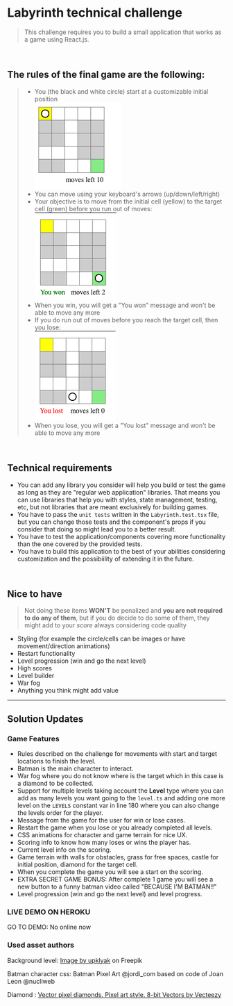 # Labyrinth technical challenge

> This challenge requires you to build a small application that works as a game using React.js.

<br />

## The rules of the final game are the following:
> * You (the black and white circle) start at a customizable initial position
> <br/> ![Initial](screen-initial.png)
> * You can move using your keyboard's arrows (up/down/left/right)
> * Your objective is to move from the initial cell (yellow) to the target cell (green) before you run out of moves:
> <br/> ![Win](screen-win.png)
> * When you win, you will get a "You won" message and won't be able to move any more
> * If you do run out of moves before you reach the target cell, then you lose:
> <br/> ![Lose](screen-lose.png)
> * When you lose, you will get a "You lost" message and won't be able to move any more

<br />

## Technical requirements
* You can add any library you consider will help you build or test the game as long as they are "regular web application" libraries. That means you can use libraries that help you with styles, state management, testing, etc, but not libraries that are meant exclusively for building games.
* You have to pass the `unit tests` written in the `Labyrinth.test.tsx` file, but you can change those tests and the component's props if you consider that doing so might lead you to a better result.
* You have to test the application/components covering more functionality than the one covered by the provided tests.
* You have to build this application to the best of your abilities considering customization and the possibiility of extending it in the future.

<br />

## Nice to have
> Not doing these items **WON'T** be penalized and **you are not required to do any of them**, but if you do decide to do some of them, they might add to your *score* always considering code quality
* Styling (for example the circle/cells can be images or have movement/direction animations)
* Restart functionality
* Level progression (win and go the next level) 
* High scores
* Level builder
* War fog
* Anything you think might add value
---
## Solution Updates

### Game Features

* Rules described on the challenge for movements with start and target locations to finish the level.
* Batman is the main character to interact.
* War fog where you do not know where is the target which in this case is a diamond to be collected.
* Support for multiple levels taking account the **Level** type where you can add as many levels you want going to the `level.ts` and adding one more level on the `LEVELS` constant var in line 180 where you can also change the levels order for the player.
* Message from the game for the user for win or lose cases.
* Restart the game when you lose or you already completed all levels.
* CSS animations for character and game terrain for nice UX.
* Scoring info to know how many loses or wins the player has.
* Current level info on the scoring.
* Game terrain with walls for obstacles, grass for free spaces, castle for initial position, diamond for the target cell.
* When you complete the game you will see a start on the scoring.
* EXTRA SECRET GAME BONUS: After complete 1 game you will see a new button to a funny batman video called "BECAUSE I'M BATMAN!!"
* Level progression (win and go the next level) and level progress.

### LIVE DEMO ON HEROKU

GO TO DEMO: No online now



### Used asset authors

Background level:
<a href="https://www.freepik.com/free-vector/gold-mine-tunnel-inside-view-cave-with-railway_30895627.htm#query=2d%20game%20background%20cave&position=13&from_view=search">Image by upklyak</a> on Freepik

Batman character css:
Batman Pixel Art @jordi_com based on code of Joan Leon @nucliweb

Diamond : <a href="https://www.vecteezy.com/vector-art/5008466-vector-pixel-diamonds-pixel-art-style-8-bit">Vector pixel diamonds. Pixel art style. 8-bit Vectors by Vecteezy</a>

